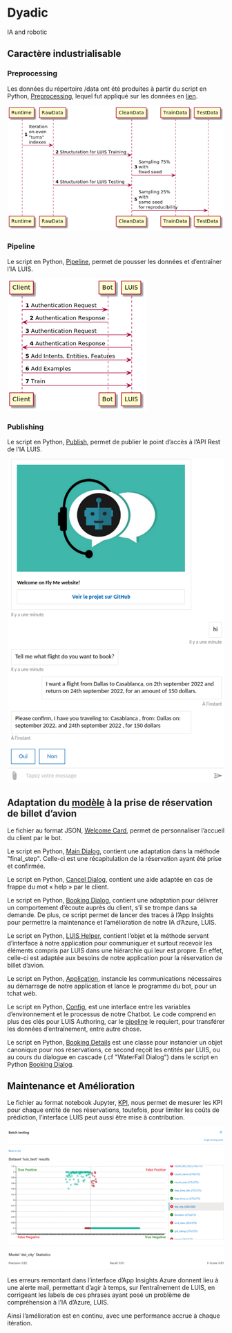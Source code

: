 # Dyadic
IA and robotic

## Caractère industrialisable

### Preprocessing

Les données du répertoire /data ont été produites à partir du script en Python, [Preprocessing](https://github.com/sha-cmd/Dyadic/blob/main/preprocessing.py), lequel fut appliqué sur les données en [lien](https://www.microsoft.com/en-us/research/project/frames-dataset/#!download).

![Diagramme de séquence du script preprocessing](img/preprocessing.png)

### Pipeline

Le script en Python, [Pipeline](https://github.com/sha-cmd/Dyadic/blob/main/pipeline.py), permet de pousser les données et d’entraîner l’IA LUIS.

![Diagramme de séquence du script pipeline](img/pipeline.png)

### Publishing

Le script en Python, [Publish](https://github.com/sha-cmd/Dyadic/blob/main/publish_luis.py), permet de publier le point d’accès à l’API Rest de l’IA LUIS.

![chatbot interface](img/chatbot.png)

## Adaptation du [modèle](https://github.com/microsoft/BotBuilder-Samples/tree/main/samples/python/21.corebot-app-insights) à la prise de réservation de billet d’avion

Le fichier au format JSON, [Welcome Card](https://github.com/sha-cmd/Dyadic/blob/main/bots/resources/welcomeCard.json), permet de personnaliser l’accueil du client par le bot.

Le script en Python, [Main Dialog](https://github.com/sha-cmd/Dyadic/blob/main/dialogs/main_dialog.py), contient une adaptation dans la méthode "final_step". Celle-ci est une récapitulation de la réservation ayant été prise et confirmée.

Le script en Python, [Cancel Dialog](https://github.com/sha-cmd/Dyadic/blob/main/dialogs/cancel_and_help_dialog.py), contient une aide adaptée en cas de frappe du mot « help » par le client.

Le script en Python, [Booking Dialog](https://github.com/sha-cmd/Dyadic/blob/main/dialogs/booking_dialog.py), contient une adaptation pour délivrer un comportement d’écoute auprès du client, s’il se trompe dans sa demande. De plus, ce script permet de lancer des traces à l’App Insights pour permettre la maintenance et l’amélioration de notre IA d’Azure, LUIS.

Le script en Python, [LUIS Helper](https://github.com/sha-cmd/Dyadic/blob/main/helpers/luis_helper.py), contient l’objet et la méthode servant d’interface à notre application pour communiquer et surtout recevoir les éléments compris par LUIS dans une hiérarchie qui leur est propre. En effet, celle-ci est adaptée aux besoins de notre application pour la réservation de billet d’avion.

Le script en Python, [Application](https://github.com/sha-cmd/Dyadic/blob/main/app.py), instancie les communications nécessaires au démarrage de notre application et lance le programme du bot, pour un tchat wéb.

Le script en Python, [Config](https://github.com/sha-cmd/Dyadic/blob/main/config.py), est une interface entre les variables d’environnement et le processus de notre Chatbot. Le code comprend en plus des clés pour LUIS Authoring, car le [pipeline](https://github.com/sha-cmd/Dyadic/blob/main/pipeline.py) le requiert, pour transférer les données d’entraînement, entre autre chose.

Le script en Python, [Booking Details](https://github.com/sha-cmd/Dyadic/blob/main/booking_details.py) est une classe pour instancier un objet canonique pour nos réservations, ce second reçoit les entités par LUIS, ou au cours du dialogue en cascade (.cf "WaterFall Dialog") dans le script en Python [Booking Dialog](https://github.com/sha-cmd/Dyadic/blob/main/dialogs/booking_dialog.py).

## Maintenance et Amélioration

Le fichier au format notebook Jupyter, [KPI](https://github.com/sha-cmd/Dyadic/blob/main/notebooks/KPI.ipynb), nous permet de mesurer les KPI pour chaque entité de nos réservations, toutefois, pour limiter les coûts de prédiction, l’interface LUIS peut aussi être mise à contribution. 

![Interface de test Luis](img/luistests.png)

Les erreurs remontant dans l’interface d’App Insights Azure donnent lieu à une alerte mail, permettant d’agir à temps, sur l’entraînement de LUIS, en corrigeant les labels de ces phrases ayant posé un problème de compréhension à l’IA d’Azure, LUIS. 

Ainsi l’amélioration est en continu, avec une performance accrue à chaque itération.

